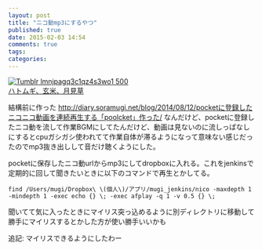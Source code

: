 ```yaml
---
layout: post
title: "ニコ動mp3にするやつ"
published: true
date: 2015-02-03 14:54
comments: true
tags: 
categories: 
---
```

<a href="http://soramugi.tumblr.com/post/6803685750/szymon-pillow-puzzle-by-gry-fager#_=_"><img src="http://41.media.tumblr.com/tumblr_lmnjpagq3c1qz4s3wo1_500.png" alt="Tumblr lmnjpagq3c1qz4s3wo1 500" /><br />ハトムギ、玄米、月見草</a>

<script src="https://gist.github.com/soramugi/52f885e08a58864b6b7e.js"></script>

結構前に作った
<http://diary.soramugi.net/blog/2014/08/12/pocketに登録したニコニコ動画を連続再生する「poolcket」作った/>
なんだけど、pocketに登録したニコ動を流して作業BGMにしてたんだけど、動画は見ないのに流しっぱなしにするとcpuガシガシ使われてて作業自体が滞るようになって意味ない感じだったのでmp3抜き出しして音だけ聴くようにした。

pocketに保存したニコ動urlからmp3にしてdropboxに入れる。これをjenkinsで定期的に回して聞きたいときに以下のコマンドで再生とかしてる。

    find /Users/mugi/Dropbox\ \(個人\)/アプリ/mugi_jenkins/nico -maxdepth 1 -mindepth 1 -exec echo {} \; -exec afplay -q 1 -v 0.5 {} \;

聞いてて気に入ったときにマイリス突っ込めるように別ディレクトリに移動して勝手にマイリスするとかした方が使い勝手いいかも

追記: マイリスできるようにしたわー
